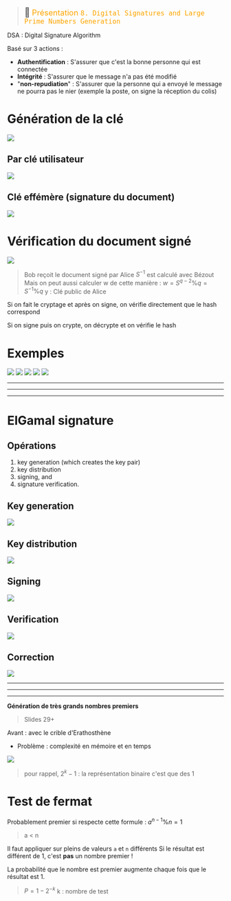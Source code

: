 > <span style="font-size: 1.5em">📖</span> <span style="color: orange; font-size: 1.3em;">Présentation `8. Digital Signatures and ​Large Prime Numbers Generation​`</span>

DSA : Digital Signature Algorithm

Basé sur 3 actions :
- **Authentification** : S'assurer que c'est la bonne personne qui est connectée
- **Intégrité** : S'assurer que le message n'a pas été modifié
- "**non-repudiation**" : S'assurer que la personne qui a envoyé le message ne pourra pas le nier (exemple la poste, on signe la réception du colis)

# Génération de la clé
![](Screen/2022-11-16-10-35-37.png)

## Par clé utilisateur
![](Screen/2022-11-16-10-38-25.png)

## Clé effémère (signature du document)
![](Screen/2022-11-16-10-39-04.png)

# Vérification du document signé

![](Screen/2022-11-16-10-50-29.png)

> Bob reçoit le document signé par Alice
> $S^{-1}$ est calculé avec Bézout
> Mais on peut aussi calculer w de cette manière : $w = S^{q-2} \% q = S^{-1} \% q$
> y : Clé public de Alice

Si on fait le cryptage et après on signe, on vérifie directement que le hash correspond

Si on signe puis on crypte, on décrypte et on vérifie le hash

# Exemples

![](Screen/2022-11-16-11-04-17.png)
![](Screen/2022-11-16-11-05-00.png)
![](Screen/2022-11-16-11-05-17.png)
![](Screen/2022-11-16-11-05-30.png)
![](Screen/2022-11-16-11-05-46.png)


-----
-----
-----

# ElGamal signature

## Opérations
1. key generation (which creates the key pair)​
1. key distribution​
1. signing, and ​
1. signature verification.

## Key generation
![](Screen/2022-11-16-11-07-48.png)

## Key distribution
![](Screen/2022-11-16-11-08-10.png)

## Signing
![](Screen/2022-11-16-11-08-30.png)

## Verification
![](Screen/2022-11-16-11-08-50.png)

## Correction
![](Screen/2022-11-16-11-09-13.png)


------
------
------

**Génération de très grands nombres premiers**
> Slides 29+

Avant : avec le crible d'Erathosthène
- Problème : complexité en mémoire et en temps

![](Screen/2022-11-16-11-18-38.png)
> pour rappel, $2^k - 1$ : la représentation binaire c'est que des 1

# Test de fermat

Probablement premier si respecte cette formule : $a^{n-1} \% n =1$ 

> a < n

Il faut appliquer sur pleins de valeurs `a` et `n` différents
Si le résultat est différent de 1, c'est **pas** un nombre premier !

La probabilité que le nombre est premier augmente chaque fois que le résultat est 1.
> $P = 1 - 2^{-k}$
> k : nombre de test
